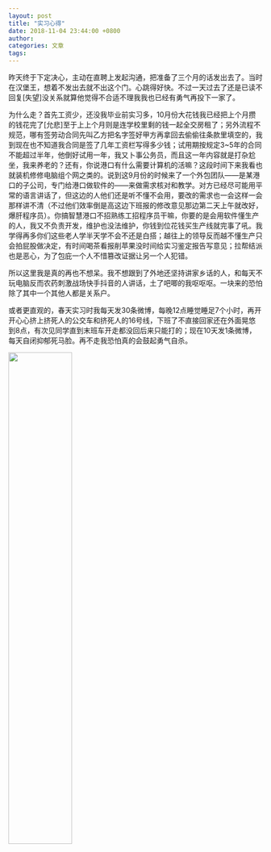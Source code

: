 ```yaml
---
layout: post
title: "实习心得"
date: 2018-11-04 23:44:00 +0800
author:
categories: 文章
tags:
---
```


昨天终于下定决心，主动在直聘上发起沟通，把准备了三个月的话发出去了。当时在汉堡王，想着不发出去就不出这个门。心跳得好快。不过一天过去了还是已读不回复[失望]没关系就算他觉得不合适不理我我也已经有勇气再投下一家了。

为什么走？首先工资少，还没我毕业前实习多，10月份大花钱我已经把上个月攒的钱花完了[允悲]至于上上个月则是连学校里剩的钱一起全交房租了；另外流程不规范，哪有签劳动合同先叫乙方把名字签好甲方再拿回去偷偷往条款里填空的，我到现在也不知道我合同是签了几年工资栏写得多少钱；试用期按规定3~5年的合同不能超过半年，他倒好试用一年，我又卜事公务员，而且这一年内容就是打杂尬坐，我来养老的？还有，你说港口有什么需要计算机的活嘛？这段时间下来我看也就装机修修电脑组个网之类的。说到这9月份的时候来了一个外包团队——是某港口的子公司，专门给港口做软件的——来做需求核对和教学。对方已经尽可能用平常的语言讲话了，但这边的人他们还是听不懂不会用，要改的需求也一会这样一会那样讲不清（不过他们效率倒是高这边下班报的修改意见那边第二天上午就改好，爆肝程序员）。你搞智慧港口不招熟练工招程序员干嘛，你要的是会用软件懂生产的人，我又不负责开发，维护也没法维护，你钱到位花钱买生产线就完事了吼。我学得再多你们这些老人学半天学不会不还是白搭；越往上的领导反而越不懂生产只会拍屁股做决定，有时间喝茶看报削苹果没时间给实习鉴定报告写意见；拉帮结派也是恶心，为了包庇一个人不惜篡改证据让另一个人犯错。

所以这里我是真的再也不想呆。我不想跟到了外地还坚持讲家乡话的人，和每天不玩电脑反而农药刺激战场快手抖音的人讲话，土了吧唧的我呕呕呕。一块来的恐怕除了其中一个其他人都是关系户。

或者更直观的，春天实习时我每天发30条微博，每晚12点睡觉睡足7个小时，再开开心心挤上挤死人的公交车和挤死人的16号线，下班了不直接回家还在外面晃悠到8点，有次见同学直到末班车开走都没回后来只能打的；现在10天发1条微博，每天自闭抑郁死马脸。再不走我恐怕真的会鼓起勇气自杀。

<a href="https://i.imgur.com/LSaFg4T.jpg"><img src="https://i.imgur.com/LSaFg4T.jpg" style="width: 50%;height: 50%;" /></a>
